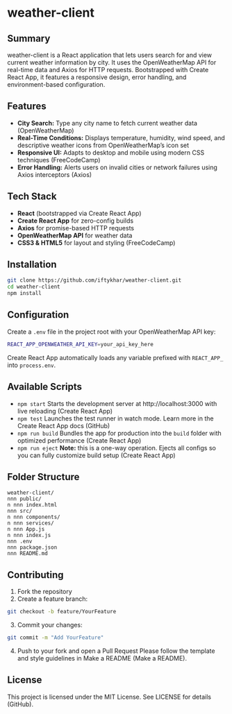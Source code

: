 # weather-client
## Summary
weather-client is a React application that lets users search for and view current weather
information by city. It uses the OpenWeatherMap API for real-time data and Axios for HTTP
requests. Bootstrapped with Create React App, it features a responsive design, error
handling, and environment-based configuration.
## Features
- **City Search:** Type any city name to fetch current weather data (OpenWeatherMap)
- **Real-Time Conditions:** Displays temperature, humidity, wind speed, and descriptive
weather icons from OpenWeatherMap’s icon set
- **Responsive UI:** Adapts to desktop and mobile using modern CSS techniques
(FreeCodeCamp)
- **Error Handling:** Alerts users on invalid cities or network failures using Axios
interceptors (Axios)
## Tech Stack
- **React** (bootstrapped via Create React App)
- **Create React App** for zero-config builds
- **Axios** for promise-based HTTP requests
- **OpenWeatherMap API** for weather data
- **CSS3 & HTML5** for layout and styling (FreeCodeCamp)
## Installation
```bash
git clone https://github.com/iftykhar/weather-client.git
cd weather-client
npm install
```
## Configuration
Create a `.env` file in the project root with your OpenWeatherMap API key:
```bash
REACT_APP_OPENWEATHER_API_KEY=your_api_key_here
```
Create React App automatically loads any variable prefixed with `REACT_APP_` into
`process.env`.
## Available Scripts
- `npm start`
Starts the development server at http://localhost:3000 with live reloading (Create React
App)
- `npm test`
Launches the test runner in watch mode. Learn more in the Create React App docs (GitHub)
- `npm run build`
Bundles the app for production into the `build` folder with optimized performance
(Create React App)
- `npm run eject`
**Note:** this is a one-way operation. Ejects all configs so you can fully customize
build setup (Create React App)
## Folder Structure
```
weather-client/
nnn public/
n nnn index.html
nnn src/
n nnn components/
n nnn services/
n nnn App.js
n nnn index.js
nnn .env
nnn package.json
nnn README.md
```
## Contributing
1. Fork the repository
2. Create a feature branch:
```bash
git checkout -b feature/YourFeature
```
3. Commit your changes:
```bash
git commit -m "Add YourFeature"
```
4. Push to your fork and open a Pull Request
Please follow the template and style guidelines in Make a README (Make a README).
## License
This project is licensed under the MIT License. See LICENSE for details (GitHub).
